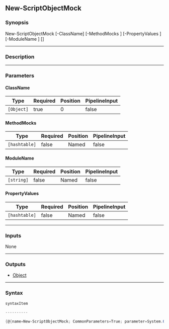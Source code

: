 New-ScriptObjectMock
--------------------

### Synopsis

New-ScriptObjectMock [-ClassName] <Object> [-MethodMocks <hashtable>] [-PropertyValues <hashtable>] [-ModuleName <string>] [<CommonParameters>]

---

### Description

---

### Parameters
#### **ClassName**

|Type      |Required|Position|PipelineInput|
|----------|--------|--------|-------------|
|`[Object]`|true    |0       |false        |

#### **MethodMocks**

|Type         |Required|Position|PipelineInput|
|-------------|--------|--------|-------------|
|`[hashtable]`|false   |Named   |false        |

#### **ModuleName**

|Type      |Required|Position|PipelineInput|
|----------|--------|--------|-------------|
|`[string]`|false   |Named   |false        |

#### **PropertyValues**

|Type         |Required|Position|PipelineInput|
|-------------|--------|--------|-------------|
|`[hashtable]`|false   |Named   |false        |

---

### Inputs
None

---

### Outputs
* [Object](https://learn.microsoft.com/en-us/dotnet/api/System.Object)

---

### Syntax
```PowerShell
syntaxItem
```
```PowerShell
----------
```
```PowerShell
{@{name=New-ScriptObjectMock; CommonParameters=True; parameter=System.Object[]}}
```
